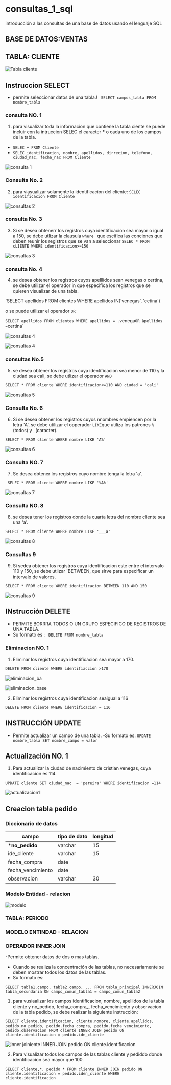 # consultas_1_sql
introducción a las consultas de una base de datos usando el lenguaje SQL

## BASE DE DATOS:VENTAS 
## TABLA: CLIENTE 

![Tabla cliente](tabla_cliente.png "tabla cliente")


## Instruccion SELECT 
- permite seleccionar datos de una tabla.!
` SELECT campos_tabla FROM nombre_tabla`
### consulta NO. 1
1. para visualizar toda la informacion que contiene la tabla ciente se puede incluir con la intruccion SELEC el caracter **\*** o cada uno de los campos de la tabla.

- `SELEC + FROM Cliente`
- `SELEC identificacion, nombre, apellidos, dirrecion, telefono, ciudad_nac, fecha_nac FROM Cliente`

![consulta 1](consultas1.png "consultas 1")


### Consulta No. 2

2. para viasualizar solamente la identificacion del cliente: `SELEC identificacion FROM Cliente`

![consultas 2](consultas2.png "consultas 2")


### consulta No. 3 

3. Si se desea obtenerr los registros cuya identificacion sea mayor o igual a 150, se debe utlizar la clausula `where ` que escifica las conciones que deben reunir los registros que se van a seleccionar `SELEC * FROM cLIENTE WHERE identificacion>=150`

![consultas 3](consultas3.png "consultas 3")

### consulta No. 4

4. se desea obtener los registros cuyos apelllidos sean venegas o certina, se debe utilizar el operador in que especifica los registros que se quieren visualizar de una tabla.

`SELECT apellidos FROM clientes WHERE apellidos IN('venegas', 'cetina')

o se puede utilizar el operador `OR`

`SELECT apellidos FROM clientes WHERE apellidos = .`venega` OR àpellidos = `certina`

![consultas 4](consultas4-.png "consultas 4")

![consultas 4](consultas4+nombre.png "consultas 4")

### consultas No.5 

5. se desea obtener los registros cuya identificacion sea menor de 110 y la ciudad sea cali, se debe utlizar el operador `AND`

`SELECT * FROM cliente WHERE identificacion<=110 AND ciudad = 'cali'`

![consultas 5](consultas5.png "consultas 5")


### Consulta No. 6

6. Si se desea obtener los registros cuyos nnombres empiencen por la letra 'A', se debe utilizar el opperador `LIKE`que utiliza los patrones `%`(todos) y `_`(caracter).

`SELECT * FROM cliente WHERE nombre LIKE 'A%'`

![consultas 6](consultas6.png "consultas 6")

### Consulta NO. 7
 
7. Se desea obtener los registros cuyo nombre tenga la letra 'a'.

` SELEC * FROM cliente WHERE nombre LIKE '%A%'`

![consultas 7](consultas7.png "consultas 7")

### Consulta NO. 8 

8. se desea tener los registros donde la cuarta letra del nombre cliente sea una 'a'.

`SELECT * FROM cliente WHERE nombre LIKE '___a'`

![consultas 8](consultas8.png "consultas 8")

### Consultas 9 

9. Si sedea obtener los registros cuya identificacion este entre el intervalo 110 y 150, se debe utilzar `BETWEEN, que sirve para especificar un intervalo de valores. 

`SELECT * FROM cliente WHERE identificacion BETWEEN 110 AND 150`

![consultas 9](consultas9.png "consultas 9")

## INstrucción DELETE 
- PERMITE BORRRA TODOS O UN GRUPO ESPECIFICO DE REGISTROS DE UNA TABLA. 
- Su formato es : ` DELETE FROM nombre_tabla`

### Eliminacion NO. 1 

1. Eliminar los registros cuya identificacion sea mayor a 170.

`DELETE FROM cliente WHERE identifiaccion >170 ` 

![eliminacion_ba](eliminacion_ba.png "eliminacion_ba")

![eliminacion_base](eliminacion_base.png "eliminacion_base")

2. Eliminar los registros cuya identificacion seaigual a 116

`DELETE FROM cliente WHERE identificacion = 116`


## INSTRUCCIÓN UPDATE
- Permite actualizar un campo de una tabla. 
-Su formato es: `UPDATE nombre_tabla SET nombre_campo = valor`

## Actualización NO. 1

1. Para actualizar la ciudad de nacimiento de cristian venegas, cuya identificacion es 114.

`UPDATE cliente SET ciudad_nac  = 'pereira' WHERE identificacion =114`

![actualizacion1](actualizacion1.png "actualizacion1")

## Creacion tabla pedido
### Diccionario de datos 
|campo|tipo de dato|longitud| 
|-----|------------|--------|
|***no_pedido**|varchar|15|
|ide_cliente|varchar|15|
|fecha_compra|date|
|fecha_vencimiento|date|
|observacion|varchar|30|

### Modelo Entidad - relacion

![modelo](modelo.png "modelo")


### TABLA: PERIODO


### MODELO ENTINDAD - RELACION 


### OPERADOR INNER JOIN 
-Permite obtener datos de dos o mas tablas.
- Cuando se realiza la concentración de las tablas, no necesariamente se deben mostrar todos los datos de las tablas.
- Su formato es:

`SELECT tabla1.campo, tabla2.campo, ... FROM tabla_principal INNERJOIN tabla_secundaria ON campo_comun_tabla1 = campo_comun_tabla2`

1. para vusiaalizar los campos identificacion, nombre, apellidos de la tabla cliente y no_pedido, fecha_compra_, fecha_vencimiento y observacion de la tabla pedido, se debe realizar la siguiente instrucción:

`SELECT cliente.identificacion, cliente.nombre, cliente.apellidos, pedido.no_pedido, pedido.fecha_compra, pedido.fecha_vencimiento, pedido.observacion FROM cliente INNER JOIN pedido ON cliente.identificacion = pedido.ide_cliente `


![inner join](innerjoin1.png "inner join 1")iente INNER JOIN pedido ON cliente.identificacion 

2. Para visualizar todos los campos de las tablas cliente y pediddo donde identificacion sea mayor que 100.

`SELECT cliente,*, pedido * FROM cliente INNER JOIN pedido ON cliente.identificacion = pedido.iden_cliente WHERE cliente.identificacion `

